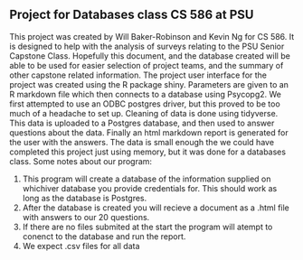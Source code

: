 ## Project for Databases class CS 586 at PSU
This project was created by Will Baker-Robinson and Kevin Ng for CS 586. It is designed to help with the analysis of surveys relating to the PSU Senior Capstone Class. Hopefully this document, and the database created will be able to be used for easier selection of project teams, and the summary of other capstone related information. The project user interface for the project was created using the R package shiny. Parameters are given to an R markdown file which then connects to a database using Psycopg2. We first attempted to use an ODBC postgres driver, but this proved to be too much of a headache to set up. Cleaning of data is done using tidyverse. This data is uploaded to a Postgres database, and then used to answer questions about the data. Finally an html markdown report is generated for the user with the answers. The data is small enough the we could have completed this project just using memory, but it was done for a databases class.
Some notes about our program:  
1. This program will create a database of the information supplied on whichiver database you provide credentials for. This should work as long as the database is Postgres.  
2. After the database is created you will recieve a document as a .html file with answers to our 20 questions.  
3. If there are no files submited at the start the program will atempt to conenct to the database and run the report.  
4. We expect .csv files for all data
